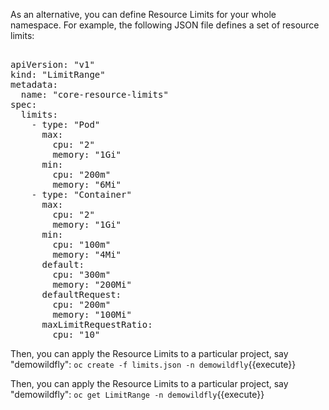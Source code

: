 As an alternative, you can define Resource Limits for your whole namespace. For example, the following JSON file defines a set of resource limits:

<pre class="file" data-filename="limits.json" data-target="replace">

apiVersion: "v1"
kind: "LimitRange"
metadata:
  name: "core-resource-limits"
spec:
  limits:
    - type: "Pod"
      max:
        cpu: "2"
        memory: "1Gi"
      min:
        cpu: "200m"
        memory: "6Mi"
    - type: "Container"
      max:
        cpu: "2"
        memory: "1Gi"
      min:
        cpu: "100m"
        memory: "4Mi"
      default:
        cpu: "300m"
        memory: "200Mi"
      defaultRequest:
        cpu: "200m"
        memory: "100Mi"
      maxLimitRequestRatio:
        cpu: "10"
</pre>

Then, you can apply the Resource Limits to a particular project, say "demowildfly":
`oc create -f limits.json -n demowildfly`{{execute}}

Then, you can apply the Resource Limits to a particular project, say "demowildfly":
`oc get LimitRange -n demowildfly`{{execute}}